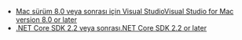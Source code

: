 * [<span data-ttu-id="3fd9d-101">Mac sürüm 8.0 veya sonrası için Visual Studio</span><span class="sxs-lookup"><span data-stu-id="3fd9d-101">Visual Studio for Mac version 8.0 or later</span></span>](https://visualstudio.microsoft.com/downloads/)
* [<span data-ttu-id="3fd9d-102">.NET Core SDK 2.2 veya sonrası</span><span class="sxs-lookup"><span data-stu-id="3fd9d-102">.NET Core SDK 2.2 or later</span></span>](https://dotnet.microsoft.com/download/dotnet-core)
